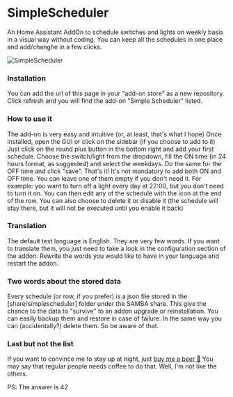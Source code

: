 # SimpleScheduler
An Home Assistant AddOn to schedule switches and lights on weekly basis in a visual way without coding.
You can keep all the schedules in one place and add/changhe in a few clicks.

![SimpleScheduler](https://github.com/arthurdent75/SimpleScheduler/raw/master/logo.png)


### Installation
You can add the url of this page in your "add-on store" as a new repository. Click refresh and you will find the add-on "Simple Scheduler" listed.

### How to use it
The add-on is very easy and intuitive (or, at least, that's what I hope)
Once installed, open the GUI or click on the sidebar (if you choose to add to it)
Just click on the round plus button in the bottom right and add your first schedule.
Choose the switch/light from the dropdown, fill the ON time (in 24 hours format, as suggested) and select the weekdays. Do the same for the OFF time and click "save".
That's it!
It's not mandatory to add both ON and OFF time. You can leave one of them empty if you don't need it.
For example: you want to turn off a light every day at 22:00, but you don't need to turn it on.
You can then edit any of the schedule with the icon at the end of the row.
You can also choose to delete it or disable it (the schedule will stay there, but it will not be executed until you enable it back)

### Translation
The default text language is English. They are very few words.
If you want to translate them, you just need to take a look in the configuration section of the addon.
Rewrite the words you would like to have in your language and restart the addon.

### Two words about the stored data
Every schedule (or row, if you prefer) is a json file stored in the [share/simplescheduler] folder under the SAMBA share.
This give the chance to the data to "survive" to an addon upgrade or reinstallation.
You can easily backup them and restore in case of failure. In the same way you can (accidentally?) delete them. So be aware of that.

### Last but not the list
If you want to convince me to stay up at night, just <a target="_blank" href="https://www.buymeacoffee.com/arthurdent75">buy me a beer 🍺</a>
You may say that regular people needs coffee to do that. Well, I'm not like the others.



PS: The answer is 42
